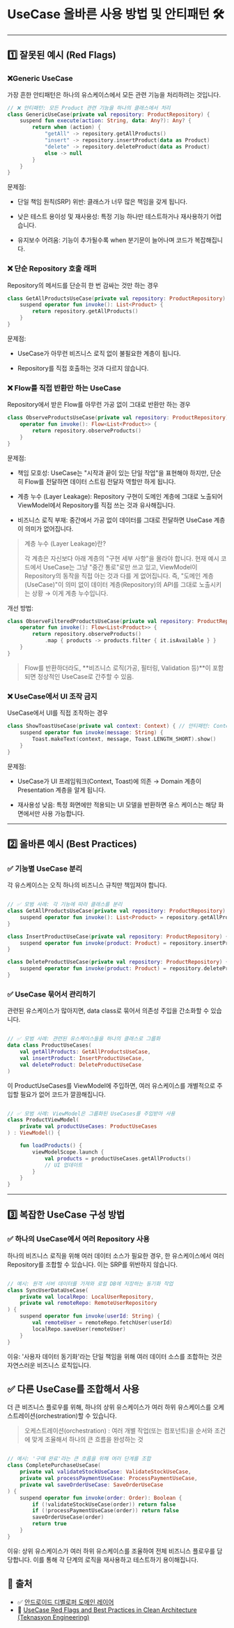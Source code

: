 # UseCase 올바른 사용 방법 및 안티패턴 🛠️
---

## 1️⃣ 잘못된 예시 (Red Flags)

### ❌Generic UseCase
가장 흔한 안티패턴은 하나의 유스케이스에서 모든 관련 기능을 처리하려는 것입니다.

```kotlin
// ❌ 안티패턴: 모든 Product 관련 기능을 하나의 클래스에서 처리
class GenericUseCase(private val repository: ProductRepository) {
    suspend fun execute(action: String, data: Any?): Any? {
        return when (action) {
            "getAll" -> repository.getAllProducts()
            "insert" -> repository.insertProduct(data as Product)
            "delete" -> repository.deleteProduct(data as Product)
            else -> null
        }
    }
}
```

문제점:

- 단일 책임 원칙(SRP) 위반: 클래스가 너무 많은 책임을 갖게 됩니다.

- 낮은 테스트 용이성 및 재사용성: 특정 기능 하나만 테스트하거나 재사용하기 어렵습니다.

- 유지보수 어려움: 기능이 추가될수록 when 분기문이 늘어나며 코드가 복잡해집니다.

### ❌ 단순 Repository 호출 래퍼
Repository의 메서드를 단순히 한 번 감싸는 것만 하는 경우

```kotlin
class GetAllProductsUseCase(private val repository: ProductRepository) {
    suspend operator fun invoke(): List<Product> {
        return repository.getAllProducts()
    }
}
```
문제점:

- UseCase가 아무런 비즈니스 로직 없이 불필요한 계층이 됩니다.

- Repository를 직접 호출하는 것과 다르지 않습니다.

### ❌ Flow를 직접 반환만 하는 UseCase
Repository에서 받은 Flow를 아무런 가공 없이 그대로 반환만 하는 경우

```kotlin
class ObserveProductsUseCase(private val repository: ProductRepository) {
    operator fun invoke(): Flow<List<Product>> {
        return repository.observeProducts()
    }
}
```
문제점:

- 책임 모호성: UseCase는 "시작과 끝이 있는 단일 작업"을 표현해야 하지만, 단순히 Flow를 전달하면 데이터 스트림 전달자 역할만 하게 됩니다.

- 계층 누수 (Layer Leakage): Repository 구현이 도메인 계층에 그대로 노출되어 ViewModel에서 Repository를 직접 쓰는 것과 유사해집니다.

- 비즈니스 로직 부재: 중간에서 가공 없이 데이터를 그대로 전달하면 UseCase 계층이 의미가 없어집니다.
> 계층 누수 (Layer Leakage)란?
> 
>  각 계층은 자신보다 아래 계층의 "구현 세부 사항"을 몰라야 합니다.
>  현재 예시 코드에서 UseCase는 그냥 "중간 통로"로만 쓰고 있고, ViewModel이 Repository의 동작을 직접 아는 것과 다를 게 없어집니다.
>  즉, "도메인 계층(UseCase)"이 의미 없이 데이터 계층(Repository)의 API를 그대로 노출시키는 상황 → 이게 계층 누수입니다.

개선 방법:

```kotlin
class ObserveFilteredProductsUseCase(private val repository: ProductRepository) {
    operator fun invoke(): Flow<List<Product>> {
        return repository.observeProducts()
            .map { products -> products.filter { it.isAvailable } }
    }
}
```
> Flow를 반환하더라도, **비즈니스 로직(가공, 필터링, Validation 등)**이 포함되면 정상적인 UseCase로 간주할 수 있음.

### ❌ UseCase에서 UI 조작 금지
UseCase에서 UI를 직접 조작하는 경우
```kotlin
class ShowToastUseCase(private val context: Context) { // 안티패턴: Context(UI 관련 의존성)
    suspend operator fun invoke(message: String) {
        Toast.makeText(context, message, Toast.LENGTH_SHORT).show()
    }
}
```
문제점:

- UseCase가 UI 프레임워크(Context, Toast)에 의존 → Domain 계층이 Presentation 계층을 알게 됩니다.

- 재사용성 낮음: 특정 화면에만 적용되는 UI 모델을 반환하면 유스 케이스는 해당 화면에서만 사용 가능합니다.

------------------------------------

## 2️⃣ 올바른 예시 (Best Practices)
### ✅ 기능별 UseCase 분리
각 유스케이스는 오직 하나의 비즈니스 규칙만 책임져야 합니다.

```Kotlin

// ✅ 모범 사례: 각 기능에 따라 클래스를 분리
class GetAllProductsUseCase(private val repository: ProductRepository) {
    suspend operator fun invoke(): List<Product> = repository.getAllProducts()
}

class InsertProductUseCase(private val repository: ProductRepository) {
    suspend operator fun invoke(product: Product) = repository.insertProduct(product)
}

class DeleteProductUseCase(private val repository: ProductRepository) {
    suspend operator fun invoke(product: Product) = repository.deleteProduct(product)
}
```
### ✅ UseCase 묶어서 관리하기
관련된 유스케이스가 많아지면, data class로 묶어서 의존성 주입을 간소화할 수 있습니다.

```Kotlin

// ✅ 모범 사례: 관련된 유스케이스들을 하나의 클래스로 그룹화
data class ProductUseCases(
    val getAllProducts: GetAllProductsUseCase,
    val insertProduct: InsertProductUseCase,
    val deleteProduct: DeleteProductUseCase
)
```
이 ProductUseCases를 ViewModel에 주입하면, 여러 유스케이스를 개별적으로 주입할 필요가 없어 코드가 깔끔해집니다.

```Kotlin

// ✅ 모범 사례: ViewModel은 그룹화된 UseCases를 주입받아 사용
class ProductViewModel(
    private val productUseCases: ProductUseCases
) : ViewModel() {

    fun loadProducts() {
        viewModelScope.launch {
            val products = productUseCases.getAllProducts()
            // UI 업데이트
        }
    }
}
```

------------------------------------

## 3️⃣ 복잡한 UseCase 구성 방법
### ✅ 하나의 UseCase에서 여러 Repository 사용
하나의 비즈니스 로직을 위해 여러 데이터 소스가 필요한 경우, 한 유스케이스에서 여러 Repository를 조합할 수 있습니다. 이는 SRP를 위반하지 않습니다.

```Kotlin

// 예시: 원격 서버 데이터를 가져와 로컬 DB에 저장하는 동기화 작업
class SyncUserDataUseCase(
    private val localRepo: LocalUserRepository,
    private val remoteRepo: RemoteUserRepository
) {
    suspend operator fun invoke(userId: String) {
        val remoteUser = remoteRepo.fetchUser(userId)
        localRepo.saveUser(remoteUser)
    }
}
```
이유: '사용자 데이터 동기화'라는 단일 책임을 위해 여러 데이터 소스를 조합하는 것은 자연스러운 비즈니스 로칙입니다.

## ✅ 다른 UseCase를 조합해서 사용
더 큰 비즈니스 플로우를 위해, 하나의 상위 유스케이스가 여러 하위 유스케이스를 오케스트레이션(orchestration)할 수 있습니다.
> 오케스트레이션(orchestration) : 여러 개별 작업(또는 컴포넌트)을 순서와 조건에 맞게 조율해서 하나의 큰 흐름을 완성하는 것

```Kotlin

// 예시: '구매 완료'라는 큰 흐름을 위해 여러 단계를 조합
class CompletePurchaseUseCase(
    private val validateStockUseCase: ValidateStockUseCase,
    private val processPaymentUseCase: ProcessPaymentUseCase,
    private val saveOrderUseCase: SaveOrderUseCase
) {
    suspend operator fun invoke(order: Order): Boolean {
        if (!validateStockUseCase(order)) return false
        if (!processPaymentUseCase(order)) return false
        saveOrderUseCase(order)
        return true
    }
}
```
이유: 상위 유스케이스가 여러 하위 유스케이스를 조율하여 전체 비즈니스 플로우를 담당합니다. 이를 통해 각 단계의 로직을 재사용하고 테스트하기 용이해집니다.

## 📌 출처
- ✅ [안드로이드 디벨로퍼 도메인 레이어](https://developer.android.com/topic/architecture/domain-layer?hl=ko&_gl=1*1ahkdal*_up*MQ..*_ga*MTUxMzgzMzM4NC4xNzUzOTY4MjQx*_ga_6HH9YJMN9M*czE3NTM5NjgyNDAkbzEkZzAkdDE3NTM5NjgyNDAkajYwJGwwJGg0NDAwNTA1NTA.)
- 🔧 [UseCase Red Flags and Best Practices in Clean Architecture (Teknasyon Engineering)](https://engineering.teknasyon.com/usecase-red-flags-and-best-practices-in-clean-architecture-76e2f6d921eb)
